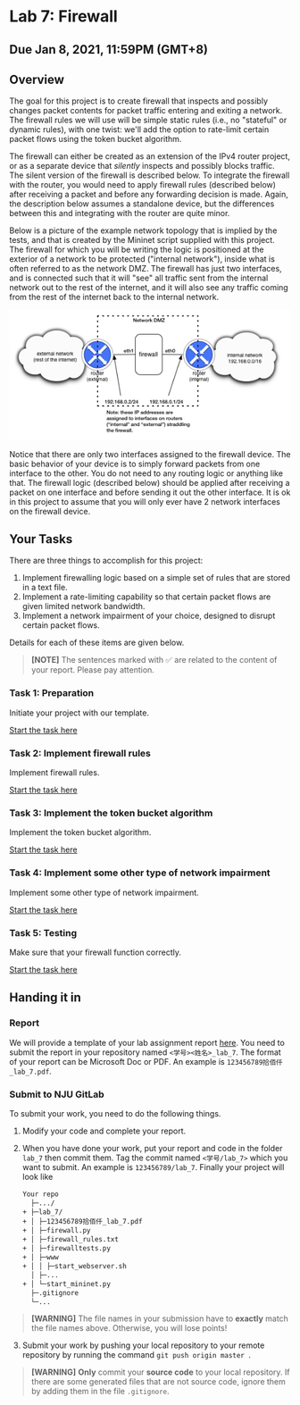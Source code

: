 # Lab 7: Firewall

## Due Jan 8, 2021, 11:59PM (GMT+8)

## Overview

The goal for this project is to create firewall that inspects and
possibly changes packet contents for packet traffic entering and exiting
a network. The firewall rules we will use will be simple static rules
(i.e., no "stateful" or dynamic rules), with one twist: we'll add the
option to rate-limit certain packet flows using the token bucket
algorithm.

The firewall can either be created as an extension of the IPv4 router
project, or as a separate device that *silently* inspects and possibly
blocks traffic. The silent version of the firewall is described below.
To integrate the firewall with the router, you would need to apply
firewall rules (described below) after receiving a packet and before any
forwarding decision is made. Again, the description below assumes a
standalone device, but the differences between this and integrating with
the router are quite minor.

Below is a picture of the example network topology that is implied by
the tests, and that is created by the Mininet script supplied with this
project. The firewall for which you will be writing the logic is
positioned at the exterior of a network to be protected ("internal
network"), inside what is often referred to as the network DMZ. The
firewall has just two interfaces, and is connected such that it will
"see" all traffic sent from the internal network out to the rest of the
internet, and it will also see any traffic coming from the rest of the
internet back to the internal network.

![image](firewall_topology.png)

Notice that there are only two interfaces assigned to the firewall
device. The basic behavior of your device is to simply forward packets
from one interface to the other. You do not need to any routing logic or
anything like that. The firewall logic (described below) should be
applied after receiving a packet on one interface and before sending it
out the other interface. It is ok in this project to assume that you
will only ever have 2 network interfaces on the firewall device.


## Your Tasks

There are three things to accomplish for this project:

1.  Implement firewalling logic based on a simple set of rules that are
    stored in a text file.
2.  Implement a rate-limiting capability so that certain packet flows
    are given limited network bandwidth.
3.  Implement a network impairment of your choice, designed to disrupt
    certain packet flows.

Details for each of these items are given below.

> **[NOTE]**
> The sentences marked with ✅ are related to the content of your report. Please pay attention.

### Task 1: Preparation

Initiate your project with our template.

[Start the task here](preparation.md)

### Task 2: Implement firewall rules 

Implement firewall rules.

[Start the task here](firewall-rules.md)

### Task 3: Implement the token bucket algorithm

Implement the token bucket algorithm.

[Start the task here](token-bucket.md)

### Task 4: Implement some other type of network impairment

Implement some other type of network impairment.

[Start the task here](impairment.md)

### Task 5: Testing

Make sure that your firewall function correctly.

[Start the task here](testing.md)


## Handing it in

### Report

We will provide a template of your lab assignment report [here](https://github.com/NJUCS-Networklabs-20fall/NetworkReport). You need to submit the report in your repository named `<学号><姓名>_lab_7`. The format of your report can be Microsoft Doc or PDF. An example is `123456789拾佰仟_lab_7.pdf`.

### Submit to NJU GitLab

To submit your work, you need to do the following things.

1. Modify your code and complete your report.

2. When you have done your work, put your report and code in the folder `lab_7` then commit them. Tag the commit named `<学号/lab_7>` which you want to submit. An example is `123456789/lab_7`. Finally your project will look like

   ```
   Your repo
     ├─.../
   + ├─lab_7/
   + │ ├─123456789拾佰仟_lab_7.pdf
   + │ ├─firewall.py
   + │ ├─firewall_rules.txt
   + │ ├─firewalltests.py
   + │ ├─www
   + │ │ ├─start_webserver.sh
     │ ├─...
   + │ └─start_mininet.py
     ├─.gitignore
     └─...
   ```

  > **[WARNING]**
  > The file names in your submission have to **exactly** match the file names above. Otherwise, you will lose points!

3. Submit your work by pushing your local repository to your remote repository by running the command `git push origin master `.

  > **[WARNING]**
  > **Only** commit your **source code** to your local repository. If there are some generated files that are not source code, ignore them by adding them in the file `.gitignore`.
